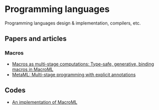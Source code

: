 # Programming languages

Programming languages design & implementation, compilers, etc.

## Papers and articles

### Macros

- [Macros as multi-stage computations: Type-safe, generative, binding macros in MacroML](https://dl.acm.org/citation.cfm?id=507646)
- [MetaML: Multi-stage programming with explicit annotations](https://dl.acm.org/citation.cfm?id=259019)

## Codes

- [An implementation of MacroML](https://github.com/gfngfn/toy-macro-ml)
